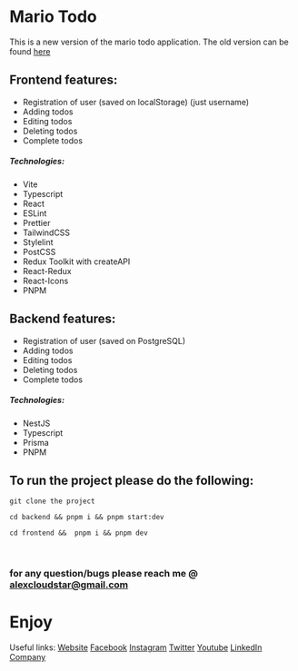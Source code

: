 # Mario Todo

This is a new version of the mario todo application. The old version can be found [here](https://github.com/alexcloudstar/mario-todo)

## Frontend features:

- Registration of user (saved on localStorage) (just username)
- Adding todos
- Editing todos
- Deleting todos
- Complete todos

<h5>Technologies: </h5>

- Vite
- Typescript
- React
- ESLint
- Prettier
- TailwindCSS
- Stylelint
- PostCSS
- Redux Toolkit with createAPI
- React-Redux
- React-Icons
- PNPM

## Backend features:

- Registration of user (saved on PostgreSQL)
- Adding todos
- Editing todos
- Deleting todos
- Complete todos

<h5>Technologies: </h5>

- NestJS
- Typescript
- Prisma
- PNPM

## To run the project please do the following:

    git clone the project

    cd backend && pnpm i && pnpm start:dev

    cd frontend &&  pnpm i && pnpm dev

<br/>

### for any question/bugs please reach me @ alexcloudstar@gmail.com

# Enjoy

Useful links:
[Website](https://alexcloudstar.com)
[Facebook](https://www.facebook.com/alexcloudstar)
[Instagram](https://www.instagram.com/alexcloudstar/)
[Twitter](https://twitter.com/alexcloudstar)
[Youtube](https://www.youtube.com/channel/UCueb-hU0uhdqpTfo1w1ZZ_Q)
[LinkedIn](https://www.linkedin.com/in/alexcloudstar/)
[Company](https://kitsas.tech)
